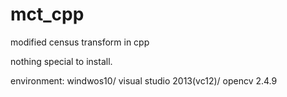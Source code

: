 # mct_cpp
modified census transform in cpp


nothing special to install.

environment:
  windwos10/ visual studio 2013(vc12)/ opencv 2.4.9
 
